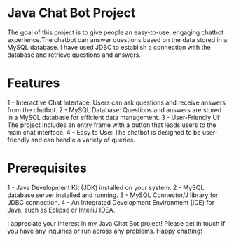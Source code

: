 # Java Chat Bot Project

The goal of this project is to give people an easy-to-use, engaging chatbot experience.The chatbot can answer questions based on the data stored in a MySQL database. I have used JDBC to establish a connection with the database and retrieve questions and answers.

# Features
1 - Interactive Chat Interface: Users can ask questions and receive answers from the chatbot.
2 - MySQL Database: Questions and answers are stored in a MySQL database for efficient data management.
3 - User-Friendly UI: The project includes an entry frame with a button that leads users to the main chat interface.
4 - Easy to Use: The chatbot is designed to be user-friendly and can handle a variety of queries.

# Prerequisites
1 - Java Development Kit (JDK) installed on your system.
2 - MySQL database server installed and running.
3 - MySQL Connector/J library for JDBC connection.
4 - An Integrated Development Environment (IDE) for Java, such as Eclipse or IntelliJ IDEA.



I appreciate your interest in my Java Chat Bot project! Please get in touch if you have any inquiries or run across any problems. Happy chatting!
